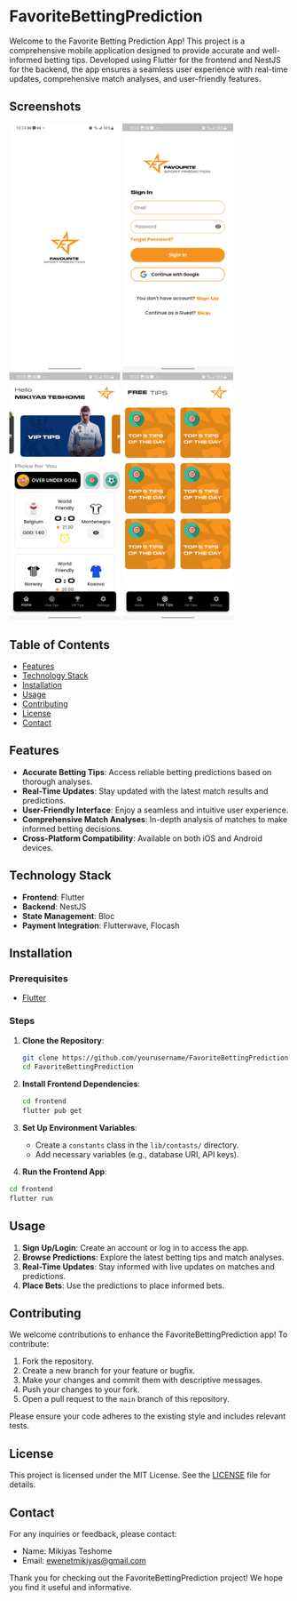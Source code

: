 # FavoriteBettingPrediction

Welcome to the Favorite Betting Prediction App! This project is a comprehensive mobile application designed to provide accurate and well-informed betting tips. Developed using Flutter for the frontend and NestJS for the backend, the app ensures a seamless user experience with real-time updates, comprehensive match analyses, and user-friendly features.


## Screenshots

<img src="/screenshots/pic1.jpg" alt="Screenshot 1" width="200"/>
<img src="/screenshots/pic2.jpg" alt="Screenshot 2" width="200"/>
<img src="/screenshots/pic3.jpg" alt="Screenshot 3" width="200"/>
<img src="/screenshots/pic4.jpg" alt="Screenshot 3" width="200"/>

## Table of Contents

- [Features](#features)
- [Technology Stack](#technology-stack)
- [Installation](#installation)
- [Usage](#usage)
- [Contributing](#contributing)
- [License](#license)
- [Contact](#contact)

## Features

- **Accurate Betting Tips**: Access reliable betting predictions based on thorough analyses.
- **Real-Time Updates**: Stay updated with the latest match results and predictions.
- **User-Friendly Interface**: Enjoy a seamless and intuitive user experience.
- **Comprehensive Match Analyses**: In-depth analysis of matches to make informed betting decisions.
- **Cross-Platform Compatibility**: Available on both iOS and Android devices.

## Technology Stack

- **Frontend**: Flutter
- **Backend**: NestJS
- **State Management**: Bloc
- **Payment Integration**: Flutterwave, Flocash

## Installation

### Prerequisites

- [Flutter](https://flutter.dev/docs/get-started/install)

### Steps

1. **Clone the Repository**:
   ```bash
   git clone https://github.com/yourusername/FavoriteBettingPrediction.git
   cd FavoriteBettingPrediction
   ```

2. **Install Frontend Dependencies**:
   ```bash
   cd frontend
   flutter pub get
   ```

3. **Set Up Environment Variables**:
    - Create a `constants` class in the `lib/contasts/` directory.
    - Add necessary variables (e.g., database URI, API keys).

4.  **Run the Frontend App**:
   ```bash
   cd frontend
   flutter run
   ```

## Usage

1. **Sign Up/Login**: Create an account or log in to access the app.
2. **Browse Predictions**: Explore the latest betting tips and match analyses.
3. **Real-Time Updates**: Stay informed with live updates on matches and predictions.
4. **Place Bets**: Use the predictions to place informed bets.

## Contributing

We welcome contributions to enhance the FavoriteBettingPrediction app! To contribute:

1. Fork the repository.
2. Create a new branch for your feature or bugfix.
3. Make your changes and commit them with descriptive messages.
4. Push your changes to your fork.
5. Open a pull request to the `main` branch of this repository.

Please ensure your code adheres to the existing style and includes relevant tests.

## License

This project is licensed under the MIT License. See the [LICENSE](LICENSE) file for details.

## Contact

For any inquiries or feedback, please contact:

- Name: Mikiyas Teshome
- Email: ewenetmikiyas@gmail.com

Thank you for checking out the FavoriteBettingPrediction project! We hope you find it useful and informative.

